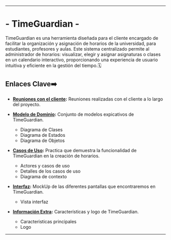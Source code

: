 

---

# - TimeGuardian -

TimeGuardian es una herramienta diseñada para el cliente encargado de facilitar la organización y asignación de horarios de la universidad, para estudiantes, profesores y aulas. Este sistema centralizado permite al administrador de horarios: visualizar, elegir y asignar asignaturas o clases en un calendario interactivo, proporcionando una experiencia de usuario intuitiva y eficiente en la gestión del tiempo.🗓️


## Enlaces Clave➡️


- **[Reuniones con el cliente](https://github.com/hugofresno20/23-24-IdSw1-SDR/tree/main/Sesiones):** Reuniones realizadas con el cliente a lo largo del proyecto.

- **[Modelo de Dominio](https://github.com/hugofresno20/23-24-IdSw1-SDR/blob/main/ArchivosMd/ModelosUML.md):** Conjunto de modelos expicativos de TimeGuardian.
    - Diagrama de Clases
    - Diagrama de Estados
    - Diagrama de Objetos

- **[Casos de Uso](https://github.com/hugofresno20/23-24-IdSw1-SDR/blob/main/ArchivosMd/Casos%20de%20uso.md):** Practica que demuestra la funcionalidad de TimeGuardian en la creación de horarios.
    - Actores y casos de uso
    - Detalles de los casos de uso
    - Diagrama de contexto

- **[Interfaz](https://github.com/hugofresno20/23-24-IdSw1-SDR/blob/main/ArchivosMd/Mockup.md):** MockUp de las diferentes pantallas que encontraremos en TimeGuardian.
    - Vista interfaz

- **[Información Extra](https://github.com/hugofresno20/23-24-IdSw1-SDR/blob/main/ArchivosMd/InformacionExplicativaExtra.md):** Características y logo de TimeGuardian.
    - Caracteristicas principales
    - Logo


---
